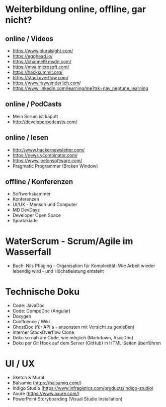 # Weiterbildung online, offline, gar nicht?

## online / Videos
* https://www.pluralsight.com/
* https://egghead.io/
* https://channel9.msdn.com/
* https://mva.microsoft.com/
* https://hacksummit.org/
* https://stackoverflow.com/
* https://www.raywenderlich.com/
* https://www.linkedin.com/learning/me?trk=nav_neptune_learning

## online / PodCasts
* Mein Scrum ist kaputt
* http://developerpodcasts.com/

## online / lesen
* http://www.hackernewsletter.com/
* https://news.ycombinator.com/
* https://www.joelonsoftware.com/
* Pragmatic Programmer (Broken Window)

## offline / Konferenzen
* Softwerkskammer
* Konferenzen
* UI/UX - Mensch und Computer
* MD DevDays
* Developer Open Space
* Spartakiade

# WaterScrum - Scrum/Agile im Wasserfall
* Buch: Nils Pfläging - Organisation für Komplexität: Wie Arbeit wieder lebendig wird - und Höchstleistung entsteht

# Technische Doku
* Code: JavaDoc
* Code: CompoDoc (Angular)
* Doxygen
* Confluence / Wiki
* GhostDoc (für API's - ansonsten mit Vorsicht zu genießen)
* interner StackOverflow Clone
* Doku so nah am Code, wie möglich (Markdown, AsciiDoc)
* Doku per Git Hook auf dem Server (GitHub) in HTML-Seiten überführen

# UI / UX 
* Sketch & Mural
* Balsamiq (https://balsamiq.com/)
* Indigo Studio (https://www.infragistics.com/products/indigo-studio)
* Axure (https://www.axure.com/)
* PowerPoint Storyboarding (Visual Studio Installation)
